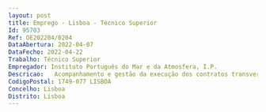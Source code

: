 ```yaml
--- 
layout: post
title: Emprego - Lisboa - Técnico Superior
Id: 95703
Ref: OE202204/0204
DataAbertura: 2022-04-07
DataFecho: 2022-04-22
Trabalho: Técnico Superior
Empregador: Instituto Português do Mar e da Atmosfera, I.P.
Descricao:   Acompanhamento e gestão da execução dos contratos transversais ao IPMA, I.P. que tem por objeto a contratação de bens e serviços e empreitadas   Elaboração de relatórios trimestrais sobre a execução dos projetos no âmbito do PRR e todos os elementos que venham a ser solicitados no quadro do acompanhamento dos projetos, financiados por este programa.
CodigoPostal: 1749-077 LISBOA
Concelho: Lisboa
Distrito: Lisboa
--- 
```

